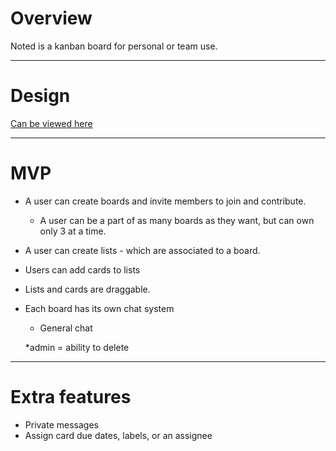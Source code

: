 
# Overview

Noted is a kanban board for personal or team use.

------

# Design

[Can be viewed here](https://github.com/ktranada/noted_react/blob/master/docs/mocks/README.md)

------

# MVP

- A user can create boards and invite members to join and contribute.
  - A user can be a part of as many boards as they want, but can own only 3 at a time.
- A user can create lists - which are associated to a board.
- Users can add cards to lists
- Lists and cards are draggable.
- Each board has its own chat system
  - General chat


  *admin = ability to delete

-------

# Extra features

- Private messages
- Assign card due dates, labels, or an assignee
